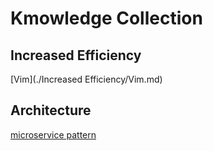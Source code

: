# Kmowledge Collection



## Increased Efficiency

[Vim](./Increased Efficiency/Vim.md)



## Architecture

[microservice pattern](./Architecture/微服务架构设计模式.md)
